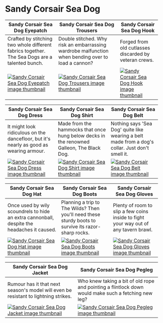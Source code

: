 # Sandy Corsair Sea Dog

| Sandy Corsair Sea Dog Eyepatch | Sandy Corsair Sea Dog Trousers | Sandy Corsair Sea Dog Hook |
| ------------------------------ | ------------------------------ | -------------------------- |
| Crafted by stitching two whole different fabrics together. The Sea Dogs are a talented bunch. | Double stitched. Why risk an embarrassing wardrobe malfunction when bending over to load a cannon? | Forged from old cutlasses discarded by veteran crews. |
| [![Sandy Corsair Sea Dog Eyepatch image thumbnail](https://seaofthieves.wiki.gg/images/5/5f/Sandy_Corsair_Sea_Dog_Eyepatch.png)](https://seaofthieves.wiki.gg/wiki/Sandy_Corsair_Sea_Dog_Eyepatch) | [![Sandy Corsair Sea Dog Trousers image thumbnail](https://seaofthieves.wiki.gg/images/4/45/Sandy_Corsair_Sea_Dog_Trousers.png)](https://seaofthieves.wiki.gg/wiki/Sandy_Corsair_Sea_Dog_Trousers) | [![Sandy Corsair Sea Dog Hook image thumbnail](https://seaofthieves.wiki.gg/images/b/be/Sandy_Corsair_Sea_Dog_Hook.png)](https://seaofthieves.wiki.gg/wiki/Sandy_Corsair_Sea_Dog_Hook) |

| Sandy Corsair Sea Dog Dress | Sandy Corsair Sea Dog Shirt | Sandy Corsair Sea Dog Belt |
| --------------------------- | --------------------------- | -------------------------- |
| It might look ridiculous on the dancefloor, but it's nearly as good as wearing armour. | Made from the hammocks that once hung below decks in the renowned Galleon, The Black Dog. | Nothing says 'Sea Dog' quite like wearing a belt made from a dog's collar. Just don't smell it. |
| [![Sandy Corsair Sea Dog Dress image thumbnail](https://seaofthieves.wiki.gg/images/4/41/Sandy_Corsair_Sea_Dog_Dress.png)](https://seaofthieves.wiki.gg/wiki/Sandy_Corsair_Sea_Dog_Dress) | [![Sandy Corsair Sea Dog Shirt image thumbnail](https://seaofthieves.wiki.gg/images/b/b3/Sandy_Corsair_Sea_Dog_Shirt.png)](https://seaofthieves.wiki.gg/wiki/Sandy_Corsair_Sea_Dog_Shirt) | [![Sandy Corsair Sea Dog Belt image thumbnail](https://seaofthieves.wiki.gg/images/a/a6/Sandy_Corsair_Sea_Dog_Belt.png)](https://seaofthieves.wiki.gg/wiki/Sandy_Corsair_Sea_Dog_Belt) |

| Sandy Corsair Sea Dog Hat | Sandy Corsair Sea Dog Boots | Sandy Corsair Sea Dog Gloves |
| ------------------------- | --------------------------- | ---------------------------- |
| Once used by wily scoundrels to hide an extra cannonball, despite the headaches it caused. | Planning a trip to The Wilds? Then you'll need these sturdy boots to survive its razor-sharp rocks. | Plenty of room to slip a few coins inside to fight your way out of any tavern brawl. |
| [![Sandy Corsair Sea Dog Hat image thumbnail](https://seaofthieves.wiki.gg/images/4/43/Sandy_Corsair_Sea_Dog_Hat.png)](https://seaofthieves.wiki.gg/wiki/Sandy_Corsair_Sea_Dog_Hat) | [![Sandy Corsair Sea Dog Boots image thumbnail](https://seaofthieves.wiki.gg/images/c/cd/Sandy_Corsair_Sea_Dog_Boots.png)](https://seaofthieves.wiki.gg/wiki/Sandy_Corsair_Sea_Dog_Boots) | [![Sandy Corsair Sea Dog Gloves image thumbnail](https://seaofthieves.wiki.gg/images/4/46/Sandy_Corsair_Sea_Dog_Gloves.png)](https://seaofthieves.wiki.gg/wiki/Sandy_Corsair_Sea_Dog_Gloves) |

| Sandy Corsair Sea Dog Jacket | Sandy Corsair Sea Dog Pegleg |
| ---------------------------- | ---------------------------- |
| Rumour has it that next season's model will even be resistant to lightning strikes. | Who knew taking a bit of old rope and pointing a flintlock down would make such a fetching new leg? |
| [![Sandy Corsair Sea Dog Jacket image thumbnail](https://seaofthieves.wiki.gg/images/d/dc/Sandy_Corsair_Sea_Dog_Jacket.png)](https://seaofthieves.wiki.gg/wiki/Sandy_Corsair_Sea_Dog_Jacket) | [![Sandy Corsair Sea Dog Pegleg image thumbnail](https://seaofthieves.wiki.gg/images/c/c1/Sandy_Corsair_Sea_Dog_Pegleg.png)](https://seaofthieves.wiki.gg/wiki/Sandy_Corsair_Sea_Dog_Pegleg) |
